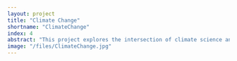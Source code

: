 ```yaml
---
layout: project
title: "Climate Change"
shortname: "ClimateChange"
index: 4
abstract: "This project explores the intersection of climate science and digital technologies to simulate environmental changes and their impact on human behavior. Our goal is to develop interactive models and visualization tools that enhance public awareness and decision-making related to climate adaptation strategies."
image: "/files/ClimateChange.jpg"
---
```

